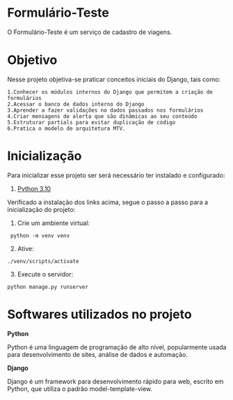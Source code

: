 # Formulário-Teste 

  O Formulário-Teste é um serviço de cadastro de viagens.

# Objetivo

  Nesse projeto objetiva-se praticar conceitos iniciais do Django, tais como:
  
    1.Conhecer os módulos internos do Django que permitem a criação de formulários
    2.Acessar o banco de dados interno do Django
    3.Aprender a fazer validações no dados passados nos formulários
    4.Criar mensagens de alerta que são dinâmicas ao seu conteúdo
    5.Estruturar partials para evitar duplicação de código
    6.Pratica o modelo de arquitetura MTV.

# Inicialização

  Para inicializar esse projeto ser será necessário ter instalado e configurado:
  
   1. [Python 3.10](https://www.python.org/)
  
  Verificado a instalação dos links acima, segue o passo a passo para a inicialização do projeto:
  
   1. Crie um ambiente virtual:
     
     python -m venv venv
  
   2. Ative:
  
    ./venv/scripts/activate
       
   3. Execute o servidor:
    
    python manage.py runserver
  
  # Softwares utilizados no projeto
  
   **Python**
    
   Python é uma linguagem de programação de alto nível, popularmente usada para desenvolvimento de sites, análise de dados e automação.
   
   **Django**
   
   Django é um framework para desenvolvimento rápido para web, escrito em Python, que utiliza o padrão model-template-view. 
   
   
   

